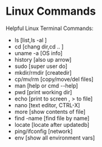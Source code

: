 # Linux Commands

Helpful Linux Terminal Commands:

* ls \[list,ls -al \]
* cd \[chang dir,cd .. \]
* uname -a \[OS info\]
* history \[also up arrow\]
* sudo \[super user do\]
* mkdir/rmdir \[createdir\]
* cp/mv/rm \[copy/move/del files\]
* man \[help or cmd --help\]
* pwd \[print working dir\]
* echo \[print to screen , &gt; to file\]
* nano \[text editor, CTRL-X\]
* more \[show contents of file\]
* find -name \[find file by name\]
* locate \[locate after updatedb\]
* ping/ifconfig \[network\]
* env \[show all environment vars\]

